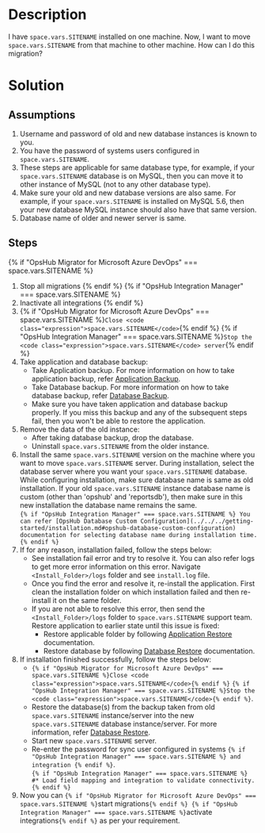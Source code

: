 # Description

I have <code class="expression">space.vars.SITENAME</code> installed on one machine. Now, I want to move <code class="expression">space.vars.SITENAME</code> from that machine to other machine. How can I do this migration?

# Solution

## Assumptions

1. Username and password of old and new database instances is known to you.  
2. You have the password of systems users configured in <code class="expression">space.vars.SITENAME</code>.  
3. These steps are applicable for same database type, for example, if your <code class="expression">space.vars.SITENAME</code> database is on MySQL, then you can move it to other instance of MySQL (not to any other database type).  
4. Make sure your old and new database versions are also same. For example, if your <code class="expression">space.vars.SITENAME</code> is installed on MySQL 5.6, then your new database MySQL instance should also have that same version.  
5. Database name of older and newer server is same.  

## Steps

{% if "OpsHub Migrator for Microsoft Azure DevOps" === space.vars.SITENAME %}
1. Stop all migrations 
{% endif %}
{% if "OpsHub Integration Manager" === space.vars.SITENAME %}
1. Inactivate all integrations 
{% endif %} 
2. {% if "OpsHub Migrator for Microsoft Azure DevOps" === space.vars.SITENAME %}`Close <code class="expression">space.vars.SITENAME</code>`{% endif %} {% if "OpsHub Integration Manager" === space.vars.SITENAME %}`Stop the <code class="expression">space.vars.SITENAME</code> server`{% endif %} 
3. Take application and database backup:  
   * Take Application backup. For more information on how to take application backup, refer [Application Backup](../../../manage/upgrade/taking-application-backup.md#application-backup).  
   * Take Database backup. For more information on how to take database backup, refer [Database Backup](../../../manage/upgrade/taking-application-backup.md#database-backup).  
   * Make sure you have taken application and database backup properly. If you miss this backup and any of the subsequent steps fail, then you won't be able to restore the application.  
4. Remove the data of the old instance:  
   * After taking database backup, drop the database.  
   * Uninstall <code class="expression">space.vars.SITENAME</code> from the older instance.  
5. Install the same <code class="expression">space.vars.SITENAME</code> version on the machine where you want to move <code class="expression">space.vars.SITENAME</code> server. During installation, select the database server where you want your <code class="expression">space.vars.SITENAME</code> database. While configuring installation, make sure database name is same as old installation. If your old <code class="expression">space.vars.SITENAME</code> instance database name is custom (other than 'opshub' and 'reportsdb'), then make sure in this new installation the database name remains the same.  
   `{% if "OpsHub Integration Manager" === space.vars.SITENAME %} You can refer [OpsHub Database Custom Configuration](../../../getting-started/installation.md#opshub-database-custom-configuration) documentation for selecting database name during installation time.{% endif %}`  
6. If for any reason, installation failed, follow the steps below:  
   * See installation fail error and try to resolve it. You can also refer logs to get more error information on this error. Navigate `<Install_Folder>/logs` folder and see `install.log` file.  
   * Once you find the error and resolve it, re-install the application. First clean the installation folder on which installation failed and then re-install it on the same folder.  
   * If you are not able to resolve this error, then send the `<Install_Folder>/logs` folder to <code class="expression">space.vars.SITENAME</code> support team. Restore application to earlier state until this issue is fixed:  
     * Restore applicable folder by following [Application Restore](../../../manage/upgrade/taking-application-backup.md#application-restore) documentation.  
     * Restore database by following [Database Restore](../../../manage/upgrade/taking-application-backup.md#database-restore) documentation.  
7. If installation finished successfully, follow the steps below:  
   * `{% if "OpsHub Migrator for Microsoft Azure DevOps" === space.vars.SITENAME %}Close <code class="expression">space.vars.SITENAME</code>{% endif %}` `{% if "OpsHub Integration Manager" === space.vars.SITENAME %}Stop the <code class="expression">space.vars.SITENAME</code>{% endif %}`.  
   * Restore the database(s) from the backup taken from old <code class="expression">space.vars.SITENAME</code> instance/server into the new <code class="expression">space.vars.SITENAME</code> database instance/server. For more information, refer [Database Restore](../../../manage/upgrade/taking-application-backup.md#database-restore).  
   * Start new <code class="expression">space.vars.SITENAME</code> server.  
   * Re-enter the password for sync user configured in systems `{% if "OpsHub Integration Manager" === space.vars.SITENAME %} and integration {% endif %}`.  
   `{% if "OpsHub Integration Manager" === space.vars.SITENAME %} #* Load field mapping and integration to validate connectivity.{% endif %}`  
8. Now you can `{% if "OpsHub Migrator for Microsoft Azure DevOps" === space.vars.SITENAME %}`start migrations`{% endif %} {% if "OpsHub Integration Manager" === space.vars.SITENAME %}`activate integrations`{% endif %}` as per your requirement.
